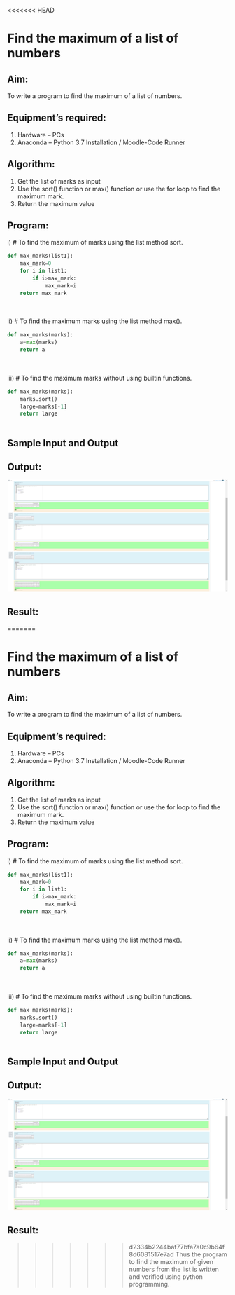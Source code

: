 <<<<<<< HEAD
# Find the maximum of a list of numbers
## Aim:
To write a program to find the maximum of a list of numbers.
## Equipment’s required:
1.	Hardware – PCs
2.	Anaconda – Python 3.7 Installation / Moodle-Code Runner
## Algorithm:
1.	Get the list of marks as input
2.	Use the sort() function or max() function or use the for loop to find the maximum mark.
3.	Return the maximum value
## Program:

i)	# To find the maximum of marks using the list method sort.
```Python
def max_marks(list1):
    max_mark=0
    for i in list1:
        if i>max_mark:
            max_mark=i
    return max_mark




```

ii)	# To find the maximum marks using the list method max().
```Python
def max_marks(marks):
    a=max(marks)
    return a




```

iii) # To find the maximum marks without using builtin functions.
```Python
def max_marks(marks):
    marks.sort()
    large=marks[-1]
    return large



```
## Sample Input and Output




## Output:
![output](./img/fing.png) 


## Result:
=======
# Find the maximum of a list of numbers
## Aim:
To write a program to find the maximum of a list of numbers.
## Equipment’s required:
1.	Hardware – PCs
2.	Anaconda – Python 3.7 Installation / Moodle-Code Runner
## Algorithm:
1.	Get the list of marks as input
2.	Use the sort() function or max() function or use the for loop to find the maximum mark.
3.	Return the maximum value
## Program:

i)	# To find the maximum of marks using the list method sort.
```Python
def max_marks(list1):
    max_mark=0
    for i in list1:
        if i>max_mark:
            max_mark=i
    return max_mark




```

ii)	# To find the maximum marks using the list method max().
```Python
def max_marks(marks):
    a=max(marks)
    return a




```

iii) # To find the maximum marks without using builtin functions.
```Python
def max_marks(marks):
    marks.sort()
    large=marks[-1]
    return large



```
## Sample Input and Output




## Output:
![output](./img/fing.png) 


## Result:
>>>>>>> d2334b2244baf77bfa7a0c9b64f8d6081517e7ad
Thus the program to find the maximum of given numbers from the list is written and verified using python programming.